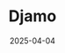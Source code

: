 ---  
layout: startup_page  
title: "Djamo"  
id: "djamo.com"  
permalink: "/djamodjamo.com04042025/"  
website: "http://www.djamo.com"  
funding_round: "Equity"  
funding_amount: "$17M"  
investors: "Janngo Capital, SANAD Fund for MSMEs, Partech, Oikocredit, Enza Capital, Y Combinator"  
about: "Djamo is a financial services app providing mobile banking solutions for consumers and SMEs in Francophone Africa. It aims to bridge the gap between traditional banking and the needs of digital natives by offering simple, affordable, mobile-first banking services. The app has quickly gained over 1 million customers and 10,000 SMEs."  
markets: "Fintech"  
hq: "Abidjan, Ivory Coast"  
founded_year: "2019"  
linkedin: "https://www.linkedin.com/company/djamoapp"  
twitter: "https://twitter.com/djamoci"  
instagram: ""  
facebook: "https://www.facebook.com/djamoci"  
crunchbase: "https://www.crunchbase.com/organization/djamo/company_financials"  
pitchbook: "https://pitchbook.com/profiles/company/459803-98"  

date_display: "04-Apr-2025"  
date: "2025-04-04"

# SEO Optimization  
meta_title: "Djamo - Equity Funding ($17M)"  
meta_description: "Djamo, Djamo is a financial services app providing mobile banking solutions for consumers and SMEs in Francophone Africa. It aims to bridge the gap between t..."  
meta_keywords: "Djamo, Fintech, Equity funding"  
canonical_url: "https://startup.projectstartups.com/djamodjamo.com04042025/"  
---